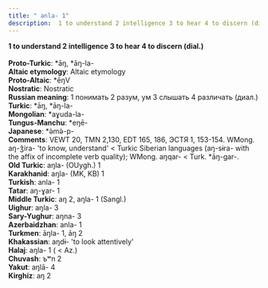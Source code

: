 ```yaml
---
title: " anla- 1"
description:  1 to understand 2 intelligence 3 to hear 4 to discern (dial.)
---
```

<p data-pagefind-weight="0.5">
<strong> 1 to understand 2 intelligence 3 to hear 4 to discern (dial.)</strong><br><br>
<strong>Proto-Turkic</strong>:  *āŋ, *āŋ-la-<br>
<strong>Altaic etymology</strong>:  Altaic etymology<br>
<strong> Proto-Altaic</strong>:  *ēŋV<br>
<strong>Nostratic</strong>:  Nostratic<br>
<strong>Russian meaning</strong>:  1 понимать 2 разум, ум 3 слышать 4 различать (диал.)<br>
<strong>Turkic</strong>:  *āŋ, *āŋ-la-<br>
<strong>Mongolian</strong>:  *aɣuda-la-<br>
<strong>Tungus-Manchu</strong>:  *eŋē-<br>
<strong>Japanese</strong>:  *ǝ̀mǝ̀-p-<br>
<strong>Comments</strong>:  VEWT 20, TMN 2,130, EDT 165, 186, ЭСТЯ 1, 153-154. WMong. aŋ-ǯira- 'to know, understand' < Turkic Siberian languages (aŋ-sɨra- with the affix of incomplete verb quality); WMong. aŋqar- < Turk. *āŋ-gar-.<br>
<strong>Old Turkic</strong>:  aŋla- (OUygh.) 1<br>
<strong>Karakhanid</strong>:  aŋla- (MK, KB) 1<br>
<strong>Turkish</strong>:  anla- 1<br>
<strong>Tatar</strong>:  aŋ-ɣar- 1<br>
<strong>Middle Turkic</strong>:  aŋ 2, aŋla- 1 (Sangl.)<br>
<strong>Uighur</strong>:  aŋla- 3<br>
<strong>Sary-Yughur</strong>:  aŋna- 3<br>
<strong>Azerbaidzhan</strong>:  anla- 1<br>
<strong>Turkmen</strong>:  āŋla- 1, āŋ 2<br>
<strong>Khakassian</strong>:  aŋdɨ- 'to look attentively'<br>
<strong>Halaj</strong>:  aŋla- 1 ( < Az.)<br>
<strong>Chuvash</strong>:  ъʷn 2<br>
<strong>Yakut</strong>:  aŋlā- 4<br>
<strong>Kirghiz</strong>:  aŋ 2<br>

</p>
